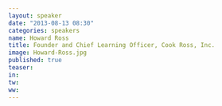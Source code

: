 ```yaml
---
layout: speaker
date: "2013-08-13 08:30"
categories: speakers
name: Howard Ross
title: Founder and Chief Learning Officer, Cook Ross, Inc. 
image: Howard-Ross.jpg
published: true
teaser: 
in:
tw:
ww: 
---
```

